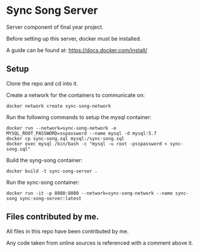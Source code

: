 # Sync Song Server

Server component of final year project.

Before setting up this server, docker must be installed.

A guide can be found at: https://docs.docker.com/install/

## Setup

Clone the repo and cd into it.

Create a network for the containers to communicate on:

`docker network create sync-song-network`

Run the following commands to setup the mysql container:

```
docker run --network=sync-song-network -e MYSQL_ROOT_PASSWORD=sspassword --name mysql -d mysql:5.7
docker cp sync-song.sql mysql:/sync-song.sql
docker exec mysql /bin/bash -c "mysql -u root -psspassword < sync-song.sql"
```

Build the syng-song container:

`docker build -t sync-song-server .`

Run the sync-song container:

`docker run -it -p 8080:8080 --network=sync-song-network --name sync-song sync-song-server:latest`

## Files contributed by me.

All files in this repo have been contributed by me.

Any code taken from online sources is referenced with a comment above it.
